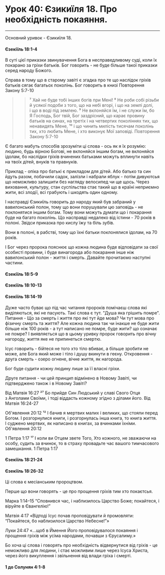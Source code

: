 
# Урок 40: Єзикиїля 18. Про необхідність покаяння.

---

Основний уривок - Єзикиїля 18. 

#### Єзекіїль 18:1-4

В суті цієї приказки звинувачення Бога в несправедливому суді, коли їх покарано за гріхи батьків. Бог говорить - не буде більше такої приказки серед народу Божого. 

Справа в тому що в старому завіті є згадка про те що наслідок гріхів батьків сягає багатьох поколінь. Бог говорить в книзі Повторення Закону 5:7-10

>>⁷ Хай не буде тобі інших богів при Мені! ⁸ Не роби собі різьби й усякої подоби з того, що на небі вгорі, і що на землі долі, і що в воді під землею. ⁹ Не вклоняйся їм, і не служи їм, бо Я Господь, Бог твій, Бог заздрісний, що карає провину батьків на синах, на третіх і на четвертих поколіннях тих, що ненавидять Мене, ¹⁰ і що чинить милість тисячам поколінь тих, хто любить Мене, і хто виконує Мої заповіді. Повторення Закону 5:7-10

Є багато мабуть способів зрозуміти ці слова - ось як я їх розумію: людино, будь вірною Богові, не вклоняйся іншим богам, не вклоняйся ідолам, бо наслідки гріхів вчинених батьками можуть вплинути навіть на твоїх дітей, внуків та правнуків.

Приклад - опіка про батькі є прикладом для дітей. Або батько та син йдуть разом, побачили садок, залізли і набрали яблук - потім дивуютсья що неможливо залишити без нагляду велосипед чи ще щось. Через виховання, культуру, стан суспільства стає такий що в країні неприємно жити, всі злодії, всі грабують і шкодять один одному.

І насправді Єзикиїль говорить до народу який був забраний у вавилонський полон, тому що вони порушували цю заповідь - не поклонятися іншим богам. Тому вони можуть думати що і покарання буде на багато поколінь. Що насправді недалеко від істини - 70 років в полоні. Звідси приказка про кислу їжу та біль зубів. 

Вони в полоні, в рабстві, тому що їхні батьки поклонялися ідолам, на 70 років. 

І Бог через пророка пояснює що кожна людина буде відповідати за свої особисті провини, і буде винагорода або покарання інше ніж вавилонський полон - життя і смерть. Давайте прочитаємо наступні частини. 

#### Єзекіїль 18:5-9
#### Єзекіїль 18:10-13
#### Єзекіїль 18:14-19

Дуже часто буває що під час читання пророків помічаєш слова які виділяються, які не пасують. Такі слова є тут. "Душа яка грішить помре". Питання - Що за смерть і життя про які тут йде мова?
Чи тут мова про фізичну смерть та життя? Але кожна людина так чи інакше не буде жити більше ніж 100 років - а тут написано не помре, буде жити? що означає не помре? І виявляється що в цьому уривку пророк говорить про вічну нагороду, життя яке не припинеться смертю.

Ісус говорить - бійтеся не того хто тіло вбиває, а більше зробити не може, але Бога який може і тіло і душу вкинути в геєну. 
Откровення - друга смерть - озеро огнене, вічне життя, як нагорода. 

Бог буде судити кожну людину лише за її власні гріхи. 

Друге питання - чи цей принцип відмінено в Новому Завіті, чи підтверджено також і в Новому Завіті? 

Від Матвія 16:27
²⁷ Бо прийде Син Людський у славі Свого Отця з Анголами Своїми, і тоді віддасть кожному згідно з ділами його. 
Від Матвія 16:24-27

Об'явлення 20:12
¹² І бачив я мертвих малих і великих, що стояли перед Богом. І розгорнулися книги, і розгорнулась інша книга, то книга життя. І суджено мертвих, як написано в книгах, за вчинками їхніми. Об'явлення 20:12

1 Петра 1:17
¹⁷ І коли ви Отцем звете Того, Хто кожного, не зважаючи на особу, судить за вчинок, то в страху провадьте час вашого тимчасового замешкання. 1 Петра 1:17

#### Єзекіїль 18:21-24
#### Єзекіїль 18:26-32

Ці слова є месіанським пророцтвом. 

Перше що вони говорять - це про прощення гріхів тим хто покаєтсья.

Марка 1:14–15 “Сповнився час, і наблизилось Царство Боже; покайтеся, і віруйте в Євангелію!”

Матвія 4:17 «Відтоді Ісус почав проповідувати й промовляти: “Покайтеся, бо наблизилося Царство Небесне!”»

Луки 24:47 «…щоб в Ймення Його проповідувалося покаяння і прощення гріхів між усіма народами, почавши з Єрусалиму.»

Бо хоча ці слова і говорять про необхідність відвернутися від гріхів - це неможливо для людини, і стає можливим лише через Ісуса Христа, через його викуплення і звільнення від влади гріха і смерті. 

#### 1 до Солунян 4:1-8